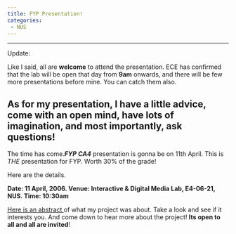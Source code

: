 ```yaml
---
title: FYP Presentation!
categories:
 - NUS
---
```


---

Update:

Like I said, all are **welcome** to attend the presentation. ECE has confirmed that the lab will be open that day from **9am** onwards, and there will be few more presentations before mine. You can catch them also.

As for my presentation, I have a little advice, come with an open mind, have lots of imagination, and most importantly, **ask questions**!
---

The time has come._**FYP CA4**_ presentation is gonna be on 11th April. This is _THE_ presentation for FYP. Worth 30% of the grade!

Here are the details.

**Date: 11 April, 2006.
Venue: Interactive & Digital Media Lab, E4-06-21, NUS.
Time: 10:30am**

[Here is an abstract ][0]of what my project was about. Take a look and see if it interests you. And come down to hear more about the project! **Its open to all and all are invited**!

[0]: ../images/2010/04/Abstract.pdf
